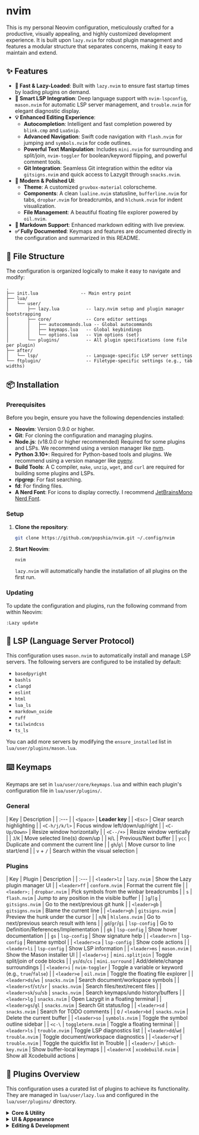 # nvim

This is my personal Neovim configuration, meticulously crafted for a productive, visually appealing, and highly customized development experience. It is built upon `lazy.nvim` for robust plugin management and features a modular structure that separates concerns, making it easy to maintain and extend.

## ✨ Features

-   **🚀 Fast & Lazy-Loaded**: Built with `lazy.nvim` to ensure fast startup times by loading plugins on demand.
-   **🧠 Smart LSP Integration**: Deep language support with `nvim-lspconfig`, `mason.nvim` for automatic LSP server management, and `trouble.nvim` for elegant diagnostic display.
-   **💡 Enhanced Editing Experience**:
    -   **Autocompletion**: Intelligent and fast completion powered by `blink.cmp` and `LuaSnip`.
    -   **Advanced Navigation**: Swift code navigation with `flash.nvim` for jumping and `symbols.nvim` for code outlines.
    -   **Powerful Text Manipulation**: Includes `mini.nvim` for surrounding and split/join, `nvim-toggler` for boolean/keyword flipping, and powerful comment tools.
    -   **Git Integration**: Seamless Git integration within the editor via `gitsigns.nvim` and quick access to Lazygit through `snacks.nvim`.
-   **🎨 Modern & Polished UI**:
    -   **Theme**: A customized `gruvbox-material` colorscheme.
    -   **Components**: A clean `lualine.nvim` statusline, `bufferline.nvim` for tabs, `dropbar.nvim` for breadcrumbs, and `hlchunk.nvim` for indent visualization.
    -   **File Management**: A beautiful floating file explorer powered by `oil.nvim`.
-   **📝 Markdown Support**: Enhanced markdown editing with live preview.
-   **✅ Fully Documented**: Keymaps and features are documented directly in the configuration and summarized in this README.

## 📂 File Structure

The configuration is organized logically to make it easy to navigate and modify:

```
.
├── init.lua                -- Main entry point
├── lua/
│   └── user/
│       ├── lazy.lua          -- lazy.nvim setup and plugin manager bootstrapping
│       ├── core/             -- Core editor settings
│       │   ├── autocommands.lua -- Global autocommands
│       │   ├── keymaps.lua   -- Global keybindings
│       │   └── options.lua   -- Vim options (set)
│       └── plugins/          -- All plugin specifications (one file per plugin)
├── after/
│   └── lsp/                  -- Language-specific LSP server settings
└── ftplugin/                 -- Filetype-specific settings (e.g., tab widths)
```

## 📦 Installation

### Prerequisites

Before you begin, ensure you have the following dependencies installed:

-   **Neovim**: Version 0.9.0 or higher.
-   **Git**: For cloning the configuration and managing plugins.
-   **Node.js**: (v18.0.0 or higher recommended) Required for some plugins and LSPs. We recommend using a version manager like [nvm](https://github.com/nvm-sh/nvm).
-   **Python 3.10+**: Required for Python-based tools and plugins. We recommend using a version manager like [pyenv](https://github.com/pyenv/pyenv).
-   **Build Tools**: A C compiler, `make`, `unzip`, `wget`, and `curl` are required for building some plugins and LSPs.
-   **ripgrep**: For fast searching.
-   **fd**: For finding files.
-   **A Nerd Font**: For icons to display correctly. I recommend [JetBrainsMono Nerd Font](https://www.nerdfonts.com/font-downloads).

### Setup

1.  **Clone the repository**:
    ```bash
    git clone https://github.com/popshia/nvim.git ~/.config/nvim
    ```
2.  **Start Neovim**:
    ```
    nvim
    ```
    `lazy.nvim` will automatically handle the installation of all plugins on the first run.

### Updating

To update the configuration and plugins, run the following command from within Neovim:

```
:Lazy update
```

## 🤖 LSP (Language Server Protocol)

This configuration uses `mason.nvim` to automatically install and manage LSP servers. The following servers are configured to be installed by default:

- `basedpyright`
- `bashls`
- `clangd`
- `eslint`
- `html`
- `lua_ls`
- `markdown_oxide`
- `ruff`
- `tailwindcss`
- `ts_ls`

You can add more servers by modifying the `ensure_installed` list in `lua/user/plugins/mason.lua`.

## ⌨️ Keymaps

Keymaps are set in `lua/user/core/keymaps.lua` and within each plugin\'s configuration file in `lua/user/plugins/`.

### General

| Key | Description |
| :--- |
| `<Space>` | **Leader key** |
| `<Esc>` | Clear search highlighting |
| `<C-h/j/k/l>` | Focus window left/down/up/right |
| `<C-Up/Down>` | Resize window horizontally |
| `<C--/+>` | Resize window vertically |
| `J`/`K` | Move selected line(s) down/up |
| `H`/`L` | Previous/Next buffer |
| `ycc` | Duplicate and comment the current line |
| `gh`/`gl` | Move cursor to line start/end |
| `v` + `/` | Search within the visual selection |

### Plugins

| Key | Plugin | Description |
| :--- |
| `<leader>lz` | `lazy.nvim` | Show the Lazy plugin manager UI |
| `<leader>ff` | `conform.nvim` | Format the current file |
| `<leader>;` | `dropbar.nvim` | Pick symbols from the winbar breadcrumbs |
| `s` | `flash.nvim` | Jump to any position in the visible buffer |
| `]g`/`[g` | `gitsigns.nvim` | Go to the next/previous git hunk |
| `<leader>gb` | `gitsigns.nvim` | Blame the current line |
| `<leader>gh` | `gitsigns.nvim` | Preview the hunk under the cursor |
| `n`/`N` | `hlslens.nvim` | Go to next/previous search result with lens |
| `gd`/`gr`/`gi` | `lsp-config` | Go to Definition/References/Implementation |
| `gk` | `lsp-config` | Show hover documentation |
| `gs` | `lsp-config` | Show signature help |
| `<leader>rn` | `lsp-config` | Rename symbol |
| `<leader>ca` | `lsp-config` | Show code actions |
| `<leader>li` | `lsp-config` | Show LSP information |
| `<leader>ms` | `mason.nvim` | Show the Mason installer UI |
| `<leader>sj` | `mini.splitjoin` | Toggle split/join of code blocks |
| `ys`/`ds`/`cs` | `mini.surround` | Add/delete/change surroundings |
| `<leader>i` | `nvim-toggler` | Toggle a variable or keyword (e.g., `true`/`false`) |
| `<leader>e` | `oil.nvim` | Toggle the floating file explorer |
| `<leader>ds`/`ws` | `snacks.nvim` | Search document/workspace symbols |
| `<leader>sf`/`st`/`sr` | `snacks.nvim` | Search files/text/recent files |
| `<leader>sk`/`su`/`sb` | `snacks.nvim` | Search keymaps/undo history/buffers |
| `<leader>lg` | `snacks.nvim` | Open Lazygit in a floating terminal |
| `<leader>gs`/`gl` | `snacks.nvim` | Search Git status/log |
| `<leader>sd` | `snacks.nvim` | Search for TODO comments |
| `Q` / `<leader>bd` | `snacks.nvim` | Delete the current buffer |
| `<leader>so` | `symbols.nvim` | Toggle the symbol outline sidebar |
| `<c-\` | `toggleterm.nvim` | Toggle a floating terminal |
| `<leader>ls` | `trouble.nvim` | Toggle LSP diagnostics list |
| `<leader>dd`/`wd` | `trouble.nvim` | Toggle document/workspace diagnostics |
| `<leader>qf` | `trouble.nvim` | Toggle the quickfix list in Trouble |
| `<leader>/` | `which-key.nvim` | Show buffer-local keymaps |
| `<leader>X` | `xcodebuild.nvim` | Show all Xcodebuild actions |

## 🔌 Plugins Overview

This configuration uses a curated list of plugins to achieve its functionality. They are managed in `lua/user/lazy.lua` and configured in the `lua/user/plugins/` directory.

<details>
<summary><strong>Core & Utility</strong></summary>

-   **[lazy.nvim](https://github.com/folke/lazy.nvim)**: The plugin manager.
-   **[mason.nvim](https://github.com/williamboman/mason.nvim)**: Manages LSP servers, DAP servers, linters, and formatters.
-   **[nvim-lspconfig](https://github.com/neovim/nvim-lspconfig)**: Configurations for the Neovim LSP client.
-   **[conform.nvim](https://github.com/stevearc/conform.nvim)**: A lightweight and opinionated formatting plugin.
-   **[snacks.nvim](https://github.com/folke/snacks.nvim)**: A collection of useful UI components and utilities.
-   **[toggleterm.nvim](https://github.com/akinsho/toggleterm.nvim)**: A powerful terminal manager.
-   **[which-key.nvim](https://github.com/folke/which-key.nvim)**: Displays a popup with possible keybindings.
-   **[todo-comments.nvim](https://github.com/folke/todo-comments.nvim)**: Highlights and searches for TODO comments.
-   **[guess-indent.nvim](https://github.com/nmac427/guess-indent.nvim)**: Automatic indentation style detection.
-   **[auto-cmdheight.nvim](https://github.com/jake-stewart/auto-cmdheight.nvim)**: Automatically adjusts the command line height.
-   **[store.nvim](https://github.com/alex-popov-tech/store.nvim)**: A plugin for managing notes and snippets.

</details>

<details>
<summary><strong>UI & Appearance</strong></summary>

-   **[gruvbox-material](https://github.com/sainnhe/gruvbox-material)**: The primary colorscheme.
-   **[lualine.nvim](https://github.com/nvim-lualine/lualine.nvim)**: A feature-rich statusline.
-   **[bufferline.nvim](https://github.com/akinsho/bufferline.nvim)**: A stylish buffer line (tabs).
-   **[dropbar.nvim](https://github.com/Bekaboo/dropbar.nvim)**: IDE-like breadcrumbs in the winbar.
-   **[symbols.nvim](https://github.com/oskarrrrrrr/symbols.nvim)**: A sidebar for viewing code symbols.
-   **[hlchunk.nvim](https://github.com/shellRaining/hlchunk.nvim)**: Highlights the current code chunk/indentation level.
-   **[smear-cursor.nvim](https://github.com/sphamba/smear-cursor.nvim)**: A fun cursor animation plugin.
-   **[nvim-highlight-colors](https://github.com/brenoprata10/nvim-highlight-colors)**: Highlights color codes in your files.
-   **[visual-whitespace.nvim](https://github.com/mcauley-penney/visual-whitespace.nvim)**: Shows whitespace characters in visual mode.
-   **[colorful-menu.nvim](https://github.com/xzbdmw/colorful-menu.nvim)**: Adds color to the completion menu.
-   **[tiny-inline-diagnostic.nvim](https://github.com/rachartier/tiny-inline-diagnostic.nvim)**: Displays diagnostics inline.
-   **[neoscroll.nvim](https://github.com/karb94/neoscroll.nvim)**: Smooth scrolling for Neovim.
-   **[hlslens.nvim](https://github.com/kevinhwang91/nvim-hlslens)**: Shows a lens for search results.

</details>

<details>
<summary><strong>Editing & Development</strong></summary>

-   **[nvim-treesitter](https://github.com/nvim-treesitter/nvim-treesitter)**: Provides advanced syntax highlighting and code parsing.
-   **[blink.cmp](https://github.com/saghen/blink.cmp)**: A fast and feature-rich autocompletion engine.
-   **[LuaSnip](https://github.com/L3MON4D3/LuaSnip)**: A powerful snippet engine.
-   **[flash.nvim](https://github.com/folke/flash.nvim)**: In-editor navigation via quick text jumps.
-   **[oil.nvim](https://github.com/stevearc/oil.nvim)**: A modern file explorer that edits the filesystem like a buffer.
-   **[gitsigns.nvim](https://github.com/lewis6991/gitsigns.nvim)**: Git integration in the sign column.
-   **[trouble.nvim](https://github.com/folke/trouble.nvim)**: A pretty list for diagnostics, references, and more.
-   **[mini.nvim](https://github.com/echasnovski/mini.nvim)**: A collection of minimal, single-file plugins (`ai`, `surround`, `splitjoin`).
-   **[Comment.nvim](https://github.com/numToStr/Comment.nvim)**: Smart commenting.
-   **[nvim-autopairs](https://github.com/windwp/nvim-autopairs)**: Automatically inserts and manages pairs of brackets, quotes, etc.
-   **[vim-markdown](https://github.com/preservim/vim-markdown)**: Enhanced markdown support.
-   **[markdown.nvim](https://github.com/MeanderingProgrammer/markdown.nvim)**: Markdown preview.
-   **[nvim-toggler](https://github.com/nguyenvukhang/nvim-toggler)**: Toggles keywords and values (e.g., `true` to `false`).
-   **[alternative.nvim](https://github.com/Goose97/alternative.nvim)**: Quickly edit code using predefined rules.
-   **[nvim-ts-autotag](https://github.com/windwp/nvim-ts-autotag)**: Automatically closes and renames HTML tags.
-   **[tailwind-tools.nvim](https://github.com/luckasRanarison/tailwind-tools.nvim)**: Tools for Tailwind CSS.
-   **[nvim-dap](https://github.com/mfussenegger/nvim-dap)** & **[nvim-dap-ui](https://github.com/rcarriga/nvim-dap-ui)**: Debug Adapter Protocol support.
-   **[xcodebuild.nvim](https://github.com/wojciech-kulik/xcodebuild.nvim)**: Xcode build integration.
-   **[leetcode.nvim](https://github.com/kawre/leetcode.nvim)**: LeetCode integration.

</details>
